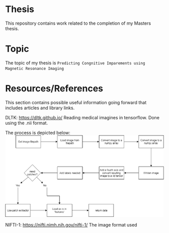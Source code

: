 # Thesis
This repository contains work related to the completion of my Masters thesis.

# Topic
The topic of my thesis is `Predicting Congnitive Imparements using Magnetic Resonance Imaging`

# Resources/References
This section contains possible useful information going forward that includes articles and library links.

DLTK: https://dltk.github.io/
Reading medical imagines in tensorflow. Done using the .nii format. 

The process is depicted below:
![image loading process](Documentation/image_loading.png)

NIFTI-1: https://nifti.nimh.nih.gov/nifti-1/
The image format used
